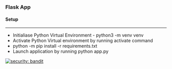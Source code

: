 ### Flask App

#### Setup
<hr>

- Initialiase Python Virtual Environment - python3 -m venv venv
- Activate Python Virtual environment by running activate command
- python -m pip install -r requirements.txt
- Launch application by running python app.py

[![security: bandit](https://img.shields.io/badge/security-bandit-yellow.svg)](https://github.com/PyCQA/bandit)

